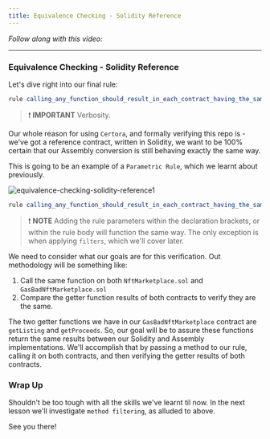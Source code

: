 ```yaml
---
title: Equivalence Checking - Solidity Reference
---
```


_Follow along with this video:_

---

### Equivalence Checking - Solidity Reference

Let's dive right into our final rule:

```js
rule calling_any_function_should_result_in_each_contract_having_the_same_state(){}
```

> ❗ **IMPORTANT**
> Verbosity.

Our whole reason for using `Certora`, and formally verifying this repo is - we've got a reference contract, written in Solidity, we want to be 100% certain that our Assembly conversion is still behaving exactly the same way.

This is going to be an example of a `Parametric Rule`, which we learnt about previously.

![equivalence-checking-solidity-reference1](/formal-verification-3/22-equivalence-checking-solidity-reference/equivalence-checking-solidity-reference1.png)

```js
rule calling_any_function_should_result_in_each_contract_having_the_same_state(method f){}
```

> ❗ **NOTE**
> Adding the rule parameters within the declaration brackets, or within the rule body will function the same way. The only exception is when applying `filters`, which we'll cover later.

We need to consider what our goals are for this verification. Out methodology will be something like:

1. Call the same function on both `NftMarketplace.sol` and `GasBadNftMarketplace.sol`
2. Compare the getter function results of both contracts to verify they are the same.

The two getter functions we have in our `GasBadNftMarketplace` contract are `getListing` and `getProceeds`. So, our goal will be to assure these functions return the same results between our Solidity and Assembly implementations. We'll accomplish that by passing a method to our rule, calling it on both contracts, and then verifying the getter results of both contracts.

### Wrap Up

Shouldn't be too tough with all the skills we've learnt til now. In the next lesson we'll investigate `method filtering`, as alluded to above.

See you there!
